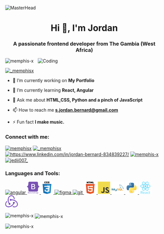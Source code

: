 ![MasterHead](https://www.digitaladlectio.com/wp-content/uploads/2020/04/New-PNC-Animated-Banners.gif)
<h1 align="center">Hi 👋, I'm Jordan</h1>
<h3 align="center">A passionate frontend developer from The Gambia (West Africa)</h3>
<img align="right" alt="Coding" width="400" src="https://c.tenor.com/VpZ2Nf5gdRYAAAAM/pc-banging.gif">


<p align="left"> <img src="https://komarev.com/ghpvc/?username=memphis-x&label=Profile%20views&color=0e75b6&style=flat" alt="memphis-x" /> </p>

<p align="left"> <a href="https://twitter.com/_memphisx" target="blank"><img src="https://img.shields.io/twitter/follow/_memphisx?logo=twitter&style=for-the-badge" alt="_memphisx" /></a> </p>

- 🔭 I’m currently working on **My Portfolio**

- 🌱 I’m currently learning **React, Angular**

- 💬 Ask me about **HTML,CSS, Python and a pinch of JavaScript**

- 📫 How to reach me **s.jordan.bernard@gmail.com**

- ⚡ Fun fact **I make music.**

<h3 align="left">Connect with me:</h3>
<p align="left">
<a href="https://dev.to/memphisx" target="blank"><img align="center" src="https://raw.githubusercontent.com/rahuldkjain/github-profile-readme-generator/master/src/images/icons/Social/devto.svg" alt="memphisx" height="30" width="40" /></a>
<a href="https://twitter.com/_memphisx" target="blank"><img align="center" src="https://raw.githubusercontent.com/rahuldkjain/github-profile-readme-generator/master/src/images/icons/Social/twitter.svg" alt="_memphisx" height="30" width="40" /></a>
<a href="https://linkedin.com/in/https://www.linkedin.com/in/jordan-bernard-834839227/" target="blank"><img align="center" src="https://raw.githubusercontent.com/rahuldkjain/github-profile-readme-generator/master/src/images/icons/Social/linked-in-alt.svg" alt="https://www.linkedin.com/in/jordan-bernard-834839227/" height="30" width="40" /></a>
<a href="https://codesandbox.com/memphis-x" target="blank"><img align="center" src="https://raw.githubusercontent.com/rahuldkjain/github-profile-readme-generator/master/src/images/icons/Social/codesandbox.svg" alt="memphis-x" height="30" width="40" /></a>
<a href="https://instagram.com/jedii007_" target="blank"><img align="center" src="https://raw.githubusercontent.com/rahuldkjain/github-profile-readme-generator/master/src/images/icons/Social/instagram.svg" alt="jedii007_" height="30" width="40" /></a>
</p>

<h3 align="left">Languages and Tools:</h3>
<p align="left"> <a href="https://angular.io" target="_blank" rel="noreferrer"> <img src="https://angular.io/assets/images/logos/angular/angular.svg" alt="angular" width="40" height="40"/> </a> <a href="https://getbootstrap.com" target="_blank" rel="noreferrer"> <img src="https://raw.githubusercontent.com/devicons/devicon/master/icons/bootstrap/bootstrap-plain-wordmark.svg" alt="bootstrap" width="40" height="40"/> </a> <a href="https://www.w3schools.com/css/" target="_blank" rel="noreferrer"> <img src="https://raw.githubusercontent.com/devicons/devicon/master/icons/css3/css3-original-wordmark.svg" alt="css3" width="40" height="40"/> </a> <a href="https://www.figma.com/" target="_blank" rel="noreferrer"> <img src="https://www.vectorlogo.zone/logos/figma/figma-icon.svg" alt="figma" width="40" height="40"/> </a> <a href="https://git-scm.com/" target="_blank" rel="noreferrer"> <img src="https://www.vectorlogo.zone/logos/git-scm/git-scm-icon.svg" alt="git" width="40" height="40"/> </a> <a href="https://www.w3.org/html/" target="_blank" rel="noreferrer"> <img src="https://raw.githubusercontent.com/devicons/devicon/master/icons/html5/html5-original-wordmark.svg" alt="html5" width="40" height="40"/> </a> <a href="https://developer.mozilla.org/en-US/docs/Web/JavaScript" target="_blank" rel="noreferrer"> <img src="https://raw.githubusercontent.com/devicons/devicon/master/icons/javascript/javascript-original.svg" alt="javascript" width="40" height="40"/> </a> <a href="https://www.mysql.com/" target="_blank" rel="noreferrer"> <img src="https://raw.githubusercontent.com/devicons/devicon/master/icons/mysql/mysql-original-wordmark.svg" alt="mysql" width="40" height="40"/> </a> <a href="https://www.python.org" target="_blank" rel="noreferrer"> <img src="https://raw.githubusercontent.com/devicons/devicon/master/icons/python/python-original.svg" alt="python" width="40" height="40"/> </a> <a href="https://reactjs.org/" target="_blank" rel="noreferrer"> <img src="https://raw.githubusercontent.com/devicons/devicon/master/icons/react/react-original-wordmark.svg" alt="react" width="40" height="40"/> </a> <a href="https://redux.js.org" target="_blank" rel="noreferrer"> <img src="https://raw.githubusercontent.com/devicons/devicon/master/icons/redux/redux-original.svg" alt="redux" width="40" height="40"/> </a> </p>

<p><img align="left" src="https://github-readme-stats.vercel.app/api/top-langs?username=memphis-x&show_icons=true&locale=en&layout=compact" alt="memphis-x" /></p>

<p>&nbsp;<img align="center" src="https://github-readme-stats.vercel.app/api?username=memphis-x&show_icons=true&locale=en" alt="memphis-x" /></p>

<p><img align="center" src="https://github-readme-streak-stats.herokuapp.com/?user=memphis-x&" alt="memphis-x" /></p>
